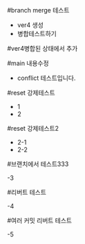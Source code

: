 #branch merge 테스트

- ver4 생성
- 병합테스트하기

#ver4병합된 상태에서 추가

#main 내용수정

- conflict 테스트입니다.

#reset 강제테스트

- 1
- 2


#reset 강제테스트2

- 2-1
- 2-2

#브랜치에서 테스트333

-3

#리버트 테스트

-4

#여러 커밋 리버트 테스트

-5

